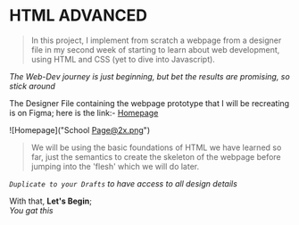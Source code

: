 # HTML ADVANCED

> In this project, I implement from scratch 
> a webpage from a designer file in my second week 
> of starting to learn about web development, 
> using HTML and CSS (yet to dive into Javascript).

*The Web-Dev journey is just beginning, but bet the results are promising, so stick around*

The Designer File containing the webpage prototype that I will be recreating is on Figma; here is the link:-
[Homepage](https://www.figma.com/file/yRdSGrt6hf1WYWIz8KV46f/Homepage?node-id=0%3A1)

![Homepage]("School Page@2x.png")

> We will be using the basic foundations of HTML we have learned so far, 
> just the semantics to create the skeleton of the webpage 
> before jumping into the 'flesh' which we will do later.

*`Duplicate to your Drafts` to have access to all design details*

With that, **Let's Begin**;  
*You gat this*
